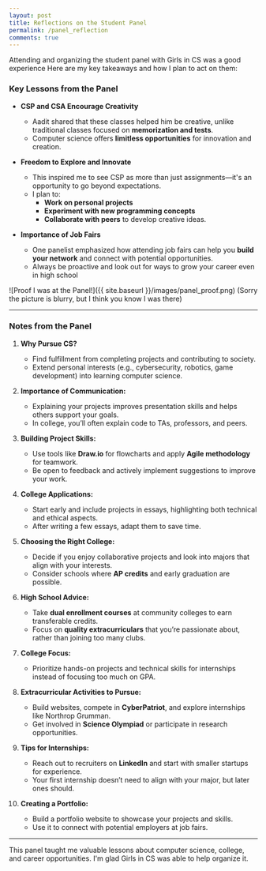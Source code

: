 ```yaml
---
layout: post
title: Reflections on the Student Panel
permalink: /panel_reflection
comments: true
---
```


Attending and organizing the student panel with Girls in CS was a good experience Here are my key takeaways and how I plan to act on them:

### **Key Lessons from the Panel**
- **CSP and CSA Encourage Creativity**  
  - Aadit shared that these classes helped him be creative, unlike traditional classes focused on **memorization and tests**.  
  - Computer science offers **limitless opportunities** for innovation and creation.

- **Freedom to Explore and Innovate**  
  - This inspired me to see CSP as more than just assignments—it's an opportunity to go beyond expectations.  
  - I plan to:  
    - **Work on personal projects**  
    - **Experiment with new programming concepts**  
    - **Collaborate with peers** to develop creative ideas.  

- **Importance of Job Fairs**  
  - One panelist emphasized how attending job fairs can help you **build your network** and connect with potential opportunities.  
  - Always be proactive and look out for ways to grow your career even in high school 

![Proof I was at the Panel!]({{ site.baseurl }}/images/panel_proof.png)
(Sorry the picture is blurry, but I think you know I was there)

---

### **Notes from the Panel**

1. **Why Pursue CS?**  
   - Find fulfillment from completing projects and contributing to society.  
   - Extend personal interests (e.g., cybersecurity, robotics, game development) into learning computer science.  

2. **Importance of Communication:**  
   - Explaining your projects improves presentation skills and helps others support your goals.  
   - In college, you’ll often explain code to TAs, professors, and peers.  

3. **Building Project Skills:**  
   - Use tools like **Draw.io** for flowcharts and apply **Agile methodology** for teamwork.  
   - Be open to feedback and actively implement suggestions to improve your work.  

4. **College Applications:**  
   - Start early and include projects in essays, highlighting both technical and ethical aspects.  
   - After writing a few essays, adapt them to save time.  

5. **Choosing the Right College:**  
   - Decide if you enjoy collaborative projects and look into majors that align with your interests.  
   - Consider schools where **AP credits** and early graduation are possible.  

6. **High School Advice:**  
   - Take **dual enrollment courses** at community colleges to earn transferable credits.  
   - Focus on **quality extracurriculars** that you’re passionate about, rather than joining too many clubs.  

7. **College Focus:**  
   - Prioritize hands-on projects and technical skills for internships instead of focusing too much on GPA.  

8. **Extracurricular Activities to Pursue:**  
   - Build websites, compete in **CyberPatriot**, and explore internships like Northrop Grumman.  
   - Get involved in **Science Olympiad** or participate in research opportunities.  

9. **Tips for Internships:**  
   - Reach out to recruiters on **LinkedIn** and start with smaller startups for experience.  
   - Your first internship doesn’t need to align with your major, but later ones should.  

10. **Creating a Portfolio:**  
    - Build a portfolio website to showcase your projects and skills.  
    - Use it to connect with potential employers at job fairs.  

---

This panel taught me valuable lessons about computer science, college, and career opportunities. I'm glad Girls in CS was able to help organize it. 